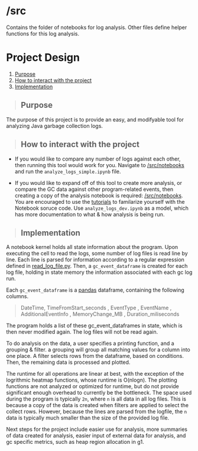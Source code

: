# /src
Contains the folder of notebooks for log analysis.
Other files define helper functions for this log analysis.

# Project Design

1. [Purpose](#purpose)
2. [How to interact with the project](#how-to-interact-with-the-project)
3. [Implementation](#implementation)

> ## Purpose

The purpose of this project is to provide an easy, and modifyable tool for analyzing Java garbage collection logs. 


> ## How to interact with the project
- If you would like to compare any number of logs against each other, then running this tool would work for you. Navigate to [/src/notebooks](/src/notebooks) and run the `analyze_logs_simple.ipynb` file.

- If you would like to expand off of this tool to create more analysis, or compare the GC data against other program-related events, then creating a copy of the analysis notebook is required: [/src/notebooks](/src/notebooks). You are encouraged to use the [tutorials](../tutorials/) to familarize yourself with the Notebook soruce code. Use `analyze_logs_dev.ipynb` as a model, which has more documentation to what & how analysis is being run.

> ## Implementation

A notebook kernel holds all state information about the program. Upon executing the cell to read the logs, some number of log files is read line by line. Each line is parsed for information according to a regular expression defined in [read_log_file.py](read_log_file.py). Then, a `gc_event_dataframe` is created for each log file, holding in state memory the information associated with each gc log run.

Each `gc_event_dataframe` is a [pandas](https://pandas.pydata.org) dataframe, containing the following columns.
> DateTime, TimeFromStart_seconds , EventType , EventName , AdditionalEventInfo , MemoryChange_MB , Duration_miliseconds

The program holds a list of these gc_event_dataframes in state, which is then never modified again. The log files will not be read again.

To do analysis on the data, a user specifies a printing function, and a grouping & filter.
a grouping will group all matching values for a column into one place. A filter selects rows from the dataframe, based on conditions. Then, the remaining data is processed and plotted.

The runtime for all operations are linear at best, with the exception of the logrithmic heatmap functions, whose runtime is O(nlogn). The plotting functions are not analyzed or optimized for runtime, but do not provide significant enough overhead to currently be the bottleneck. The space used during the program is typically `2n`, where `n` is all data in all log files. This is because a copy of the data is created when filters are applied to select the collect rows. However, because the lines are parsed from the logfile, the `n` data is typically much smaller than the size of the provided log file.

Next steps for the project include easier use for analysis, more summaries of data created for analysis, easier input of external data for analysis, and gc specific metrics, such as heap region allocation in g1.